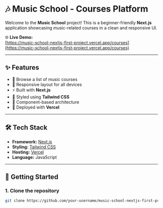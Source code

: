 # 🎶 Music School - Courses Platform

Welcome to the **Music School** project! This is a beginner-friendly **Next.js** application showcasing music-related courses in a clean and responsive UI.

🌐 **Live Demo:**  
[https://music-school-nextjs-first-project.vercel.app/courses](https://music-school-nextjs-first-project.vercel.app/courses)

---

## ✨ Features

- 🎸 Browse a list of music courses
- 📱 Responsive layout for all devices
- ⚡ Built with **Next.js**
- 💅 Styled using **Tailwind CSS**
- 🔁 Component-based architecture
- 🚀 Deployed with **Vercel**

---

## 🛠️ Tech Stack

- **Framework:** [Next.js](https://nextjs.org/)
- **Styling:** [Tailwind CSS](https://tailwindcss.com/)
- **Hosting:** [Vercel](https://vercel.com/)
- **Language:** JavaScript

---

## 🚀 Getting Started

### 1. Clone the repository

```bash
git clone https://github.com/your-username/music-school-nextjs-first-project.git
